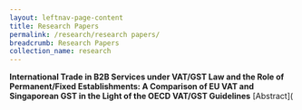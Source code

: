 ```yaml
---
layout: leftnav-page-content
title: Research Papers
permalink: /research/research papers/
breadcrumb: Research Papers
collection_name: research
---
```


**International Trade in B2B Services under VAT/GST Law and the Role of Permanent/Fixed Establishments: A Comparison of EU VAT and Singaporean GST in the Light of the OECD VAT/GST Guidelines**
[Abstract](
